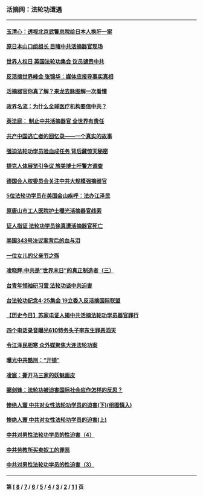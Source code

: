### 活摘网：法轮功遭遇
---
#### [玉清心：透视北京武警总院给日本人换肝一案](../../pages/nf5881/n13771978.md?12110430) 
#### [原日本山口组组长 目睹中共活摘器官现场](../../pages/nf5881/n13767360.md?12110430) 
#### [世界人权日 英国法轮功集会 议员谴责中共](../../pages/nf5881/n13431763.md?12110430) 
#### [反活摘世界峰会 张锦华：媒体应报导事实真相](../../pages/nf5881/n13278502.md?12110430) 
#### [活摘器官你真了解？来龙去脉图解一次看懂](../../pages/nf5881/n13013820.md?12110430) 
#### [政界名流：为什么全球医疗机构要信中共？](../../pages/nf5881/n11945479.md?12110430) 
#### [英法庭： 制止中共活摘器官 全世界有责任](../../pages/nf5881/n11330691.md?12110430) 
#### [共产中国逃亡者的回忆录——一个真实的故事](../../pages/nf5881/n10918649.md?12110430) 
#### [强迫法轮功学员验血成任务 背后藏惊天秘密](../../pages/nf5881/n4252384.md?12110430) 
#### [捷克人体展览引争议 旅美博士吁警方调查](../../pages/nf5881/n9429187.md?12110430) 
#### [德国会人权委员会关注中共大规模强摘器官](../../pages/nf5881/n8418950.md?12110430) 
#### [5位法轮功学员在美国会山疾呼：法办江泽民](../../pages/nf5881/n8101519.md?12110430) 
#### [原唐山市工人医院护士曝光活摘器官线索](../../pages/nf5881/n8076384.md?12110430) 
#### [证人指证 法轮功学员徐真遭活摘器官死亡](../../pages/nf5881/n8042467.md?12110430) 
#### [美国343号决议案背后的血与泪](../../pages/nf5881/n8020684.md?12110430) 
#### [一位女儿的父亲节之殇](../../pages/nf5881/n8014122.md?12110430) 
#### [凌晓辉:中共是“世界末日”的真正制造者（三）](../../pages/nf5881/n4210333.md?12110430) 
#### [台青年领袖研习营 法轮功谈中共迫害](../../pages/nf5881/n4141857.md?12110430) 
#### [台法轮功纪念4‧25集会 19立委入反活摘国际联盟](../../pages/nf5881/n4141821.md?12110430) 
#### [【历史今日】苏家屯证人揭中共活摘法轮功学员器官罪行](../../pages/nf5881/n4135912.md?12110430) 
#### [四个电话录音曝光610特务头子李东生罪恶滔天](../../pages/nf5881/n4040060.md?12110430) 
#### [令江泽民胆寒 众外媒聚焦大连法轮功案](../../pages/nf5881/n3932671.md?12110430) 
#### [曝光中共酷刑：“开锁”](../../pages/nf5881/n3889373.md?12110430) 
#### [凌宸：撕开马三家的妖魅画皮](../../pages/nf5881/n3849369.md?12110430) 
#### [郦剑锋：法轮功被迫害国际社会应作怎样的反思？](../../pages/nf5881/n3824560.md?12110430) 
#### [惨绝人寰 中共对女性法轮功学员的迫害(下)(组图慎入)](../../pages/nf5881/n3816285.md?12110430) 
#### [惨绝人寰 中共对女性法轮功学员的迫害(上)](../../pages/nf5881/n3815374.md?12110430) 
#### [中共对男性法轮功学员的性迫害（4）](../../pages/nf5881/n3769144.md?12110430) 
#### [中共劳教所买卖奴工的罪恶](../../pages/nf5881/n3769378.md?12110430) 
#### [中共对男性法轮功学员的性迫害（3）](../../pages/nf5881/n3768231.md?12110430) 

---
#### 第 [ [8](./8.md?12110430) / [7](./7.md?12110430) / [6](./6.md?12110430) / [5](./5.md?12110430) / [4](./4.md?12110430) / [3](./3.md?12110430) / [2](./2.md?12110430) / [1](./1.md?12110430) ] 页
